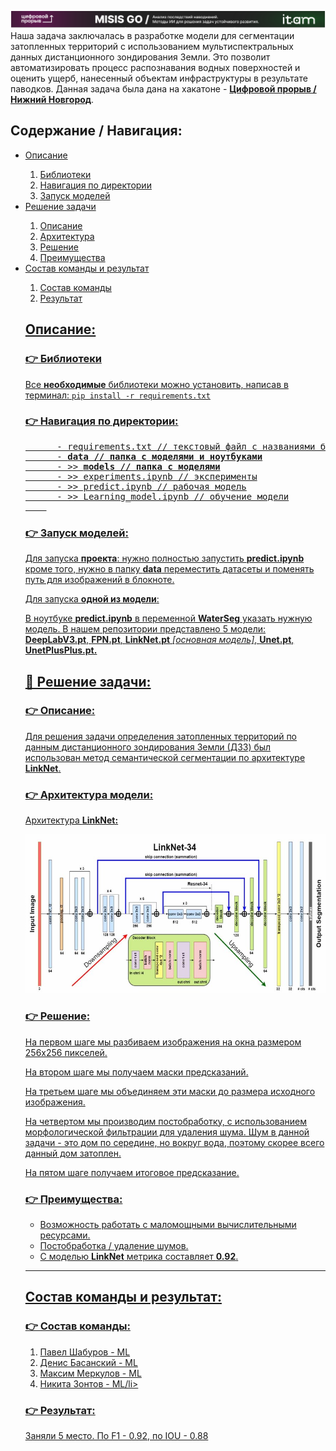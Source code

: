 ![Image alt](https://github.com/zoLikeCode/cifrovoy-proriv-nn-cv/raw/main/main.png)
Наша задача заключалась в разработке модели для сегментации затопленных территорий с использованием мультиспектральных данных дистанционного зондирования Земли. Это позволит автоматизировать процесс распознавания водных поверхностей и оценить ущерб, нанесенный объектам инфраструктуры в результате паводков. Данная задача была дана на хакатоне - **[Цифровой прорыв / Нижний Новгород](https://hacks-ai.ru/events/1077381)**.

<body>
  <div>
    <h2>Содержание / Навигация:</h2>
    <ul>
      <li><a href='#11'>Описание</a></li>
      <ol>
        <li><a href='#12'>Библиотеки</a></li>
        <li><a href='#13'>Навигация по директории</a></li>
        <li><a href='#14'>Запуск моделей</a></li>
      </ol>
      <li><a href='#21'>Решение задачи</a></li>
      <ol>
        <li><a href='#22'>Описание</a></li>
        <li><a href='#23'>Архитектура</a></li>
        <li><a href='#24'>Решение</a></li>
        <li><a href='#25'>Преимущества</a></li>
      </ol>
      <li><a href='#31'>Состав команды и результат</a></li>
      <ol>
        <li><a href='#32'>Состав команды</li>
        <li><a href='#33'>Результат</li>
      </ol>
  <div>
    <h2 id='11'>Описание:</h2>
    <h3 id='12'>👉 Библиотеки</h3>
    <p>Все <b>необходимые</b> библиотеки можно установить, написав в терминал: <code>pip install -r requirements.txt</code></p>
    <h3 id='13'>👉 Навигация по директории:</h3>
    <pre>
      - requirements.txt // текстовый файл с названиями библиотек и их версиями
      - <b>data // папка с моделями и ноутбуками</b>
      - >> <b>models // папка с моделями</b>
      - >> experiments.ipynb // эксперименты
      - >> predict.ipynb // рабочая модель
      - >> Learning_model.ipynb // обучение модели
    </pre>
    <h3 id='14'>👉 Запуск моделей:</h3>
    <p>Для запуска <b>проекта</b>: нужно полностью запустить <b>predict.ipynb</b> кроме того, нужно в папку <b>data</b> переместить датасеты и поменять путь для изображений в блокноте.</p>
    <p>Для запуска <b>одной из модели</b>:</p>
    <p>В ноутбуке <b>predict.ipynb</b> в переменной <b>WaterSeg</b> указать нужную модель. В нашем репозитории представлено 5 модели: <b>DeepLabV3.pt</b>, <b>FPN.pt</b>, <b>LinkNet.pt</b> <i>[основная модель]</i>, <b>Unet.pt</b>, <b>UnetPlusPlus.pt.</b></p>
  </div>
  <div>
    <h2 id='21'>🤜 Решение задачи:</h2>
    <h3 id='22'>👉 Описание:</h3>
        <p>Для решения задачи определения затопленных территорий по данным дистанционного зондирования Земли (ДЗЗ) был использован метод семантической сегментации по архитектуре <b>LinkNet</b>.</p>
    <h3 id='23'>👉 Архитектура модели:</h3>
    <p>Архитектура <b>LinkNet:</b></p>
     <img src='./schematic.png'>
    <h3 id='24'>👉 Решение:</h3>
    <p>На первом шаге мы разбиваем изображения на окна размером 256х256 пикселей.</p>
    <p>На втором шаге мы получаем маски предсказаний.</p>
    <p>На третьем шаге мы объединяем эти маски до размера исходного изображения.</p>
    <p>На четвертом мы производим постобработку, с использованием морфологической фильтрации для удаления шума. Шум в данной задачи - это дом по середине, но вокруг вода, поэтому скорее всего данный дом затоплен.</p>
    <p>На пятом шаге получаем итоговое предсказание.</p>
    <h3 id='25'>👉 Преимущества:</h3>
    <ul>
      <li>Возможность работать с маломощными вычислительными ресурсами.</li>
      <li>Постобработка / удаление шумов.</li>
      <li>С моделью <b>LinkNet</b> метрика составляет <b>0.92</b>.</li>
    </ul>
  </div>
    <div>
    <hr/>
    <h2 id='31'>Состав команды и результат:</h2>
    <h3 id='32'>👉 Состав команды:</h3>
    <ol>
    <li>Павел Шабуров - ML</li>
    <li>Денис Басанский - ML</li>
    <li>Максим Меркулов - ML</li>
    <li>Никита Зонтов - ML/li>
    </ol>
    <h3 id='33'>👉 Результат:</h3>
    Заняли 5 место. По F1 - 0.92, по IOU - 0.88
    </div>
</body>

